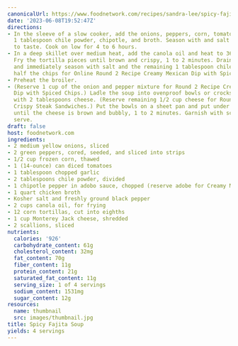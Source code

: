 ```yaml
---
canonicalUrl: https://www.foodnetwork.com/recipes/sandra-lee/spicy-fajita-soup-recipe-1923620
date: '2023-06-08T19:52:47Z'
directions:
- In the sleeve of a slow cooker, add the onions, peppers, corn, tomatoes, garlic,
  1 tablespoon chile powder, chipotle, and broth. Season with and salt and pepper,
  to taste. Cook on low for 4 to 6 hours.
- In a deep skillet over medium heat, add the canola oil and heat to 365 degrees F.
  Fry the tortilla pieces until brown and crispy, 1 to 2 minutes. Drain on brown paper
  and immediately season with salt and the remaining 1 tablespoon chile powder. (Reserve
  half the chips for Online Round 2 Recipe Creamy Mexican Dip with Spiced Chips.)
- Preheat the broiler.
- (Reserve 1 cup of the onion and pepper mixture for Round 2 Recipe Creamy Mexican
  Dip with Spiced Chips.) Ladle the soup into ovenproof bowls or crocks and top each
  with 2 tablespoons cheese. (Reserve remaining 1/2 cup cheese for Round 2 Recipe
  Crispy Steak Sandwiches.) Put the bowls on a sheet pan and put under the broiler
  until the cheese is brown and bubbly, 1 to 2 minutes. Garnish with scallions and
  serve.
draft: false
host: foodnetwork.com
ingredients:
- 2 medium yellow onions, sliced
- 2 green peppers, cored, seeded, and sliced into strips
- 1/2 cup frozen corn, thawed
- 1 (14-ounce) can diced tomatoes
- 1 tablespoon chopped garlic
- 2 tablespoons chile powder, divided
- 1 chipotle pepper in adobo sauce, chopped (reserve adobe for Creamy Mexican Dip)
- 1 quart chicken broth
- Kosher salt and freshly ground black pepper
- 2 cups canola oil, for frying
- 12 corn tortillas, cut into eighths
- 1 cup Monterey Jack cheese, shredded
- 2 scallions, sliced
nutrients:
  calories: '926'
  carbohydrate_content: 61g
  cholesterol_content: 32mg
  fat_content: 70g
  fiber_content: 11g
  protein_content: 21g
  saturated_fat_content: 11g
  serving_size: 1 of 4 servings
  sodium_content: 1531mg
  sugar_content: 12g
resources:
  name: thumbnail
  src: images/thumbnail.jpg
title: Spicy Fajita Soup
yields: 4 servings
---
```

